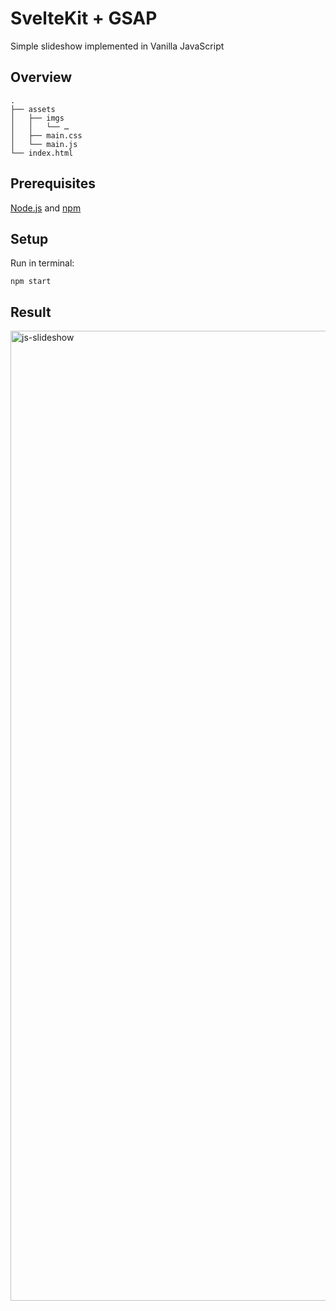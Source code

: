 # SvelteKit + GSAP

Simple slideshow implemented in Vanilla JavaScript

## Overview

```
.
├── assets
│   ├── imgs
│   │   └── …
│   ├── main.css
│   └── main.js
└── index.html
```

## Prerequisites

[Node.js](https://nodejs.org/) and [npm](https://www.npmjs.com/)

## Setup

Run in terminal:
```
npm start
```

## Result

<img width="1552" alt="js-slideshow" src="https://user-images.githubusercontent.com/53351370/137621381-6a87c0b3-e630-4273-9607-e2cac77ad2dc.png">
